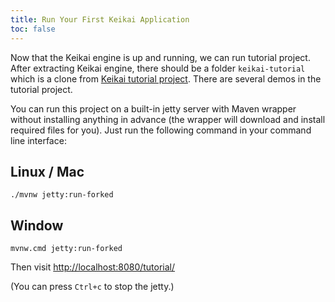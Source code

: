 ```yaml
---
title: Run Your First Keikai Application
toc: false
---
```


Now that the Keikai engine is up and running, we can run tutorial project. After extracting Keikai engine, there should be a folder `keikai-tutorial` which is a clone from [Keikai tutorial project](https://github.com/keikai/keikai-tutorial). There are several demos in the tutorial project.

You can run this project on a built-in jetty server with Maven wrapper without installing anything in advance (the wrapper will download and install required files for you). Just run the following command in your command line interface:

##  Linux / Mac

`./mvnw jetty:run-forked`


## Window

`mvnw.cmd jetty:run-forked`

Then visit [http://localhost:8080/tutorial/](http://localhost:8080/tutorial/)

(You can press `Ctrl+c` to stop the jetty.)
